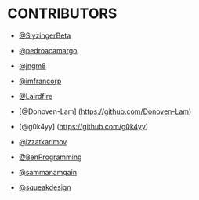 # CONTRIBUTORS

- [@SlyzingerBeta](https://github.com/SlyzingerBeta)

- [@pedroacamargo](https://github.com/pedroacamargo)

- [@jngm8](https://github.com/jngm8)

- [@imfrancorp](https://github.com/imfrancorp)

- [@Lairdfire](https://github.com/Lairdfire)

- [@Donoven-Lam] (https://github.com/Donoven-Lam)

- [@g0k4yy] (https://github.com/g0k4yy)

- [@izzatkarimov](https://github.com/izzatkarimov)

- [@BenProgramming](https://github.com/BenProgramming)

- [@sammanamgain](https://github.com/sammanamgain)

- [@squeakdesign](https://github.com/squeakdesign)
